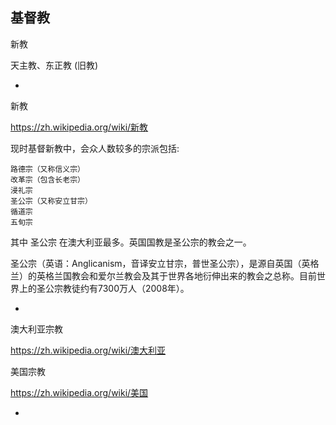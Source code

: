 
## 基督教

新教

天主教、东正教 (旧教)

-

新教

https://zh.wikipedia.org/wiki/新教

现时基督新教中，会众人数较多的宗派包括:

    路德宗（又称信义宗）
    改革宗（包含长老宗）
    浸礼宗
    圣公宗（又称安立甘宗）
    循道宗
    五旬宗

其中 圣公宗 在澳大利亚最多。英国国教是圣公宗的教会之一。

圣公宗（英语：Anglicanism，音译安立甘宗，普世圣公宗），是源自英国（英格兰）的英格兰国教会和爱尔兰教会及其于世界各地衍伸出来的教会之总称。目前世界上的圣公宗教徒约有7300万人（2008年）。

-

澳大利亚宗教

https://zh.wikipedia.org/wiki/澳大利亚

美国宗教

https://zh.wikipedia.org/wiki/美国


-
